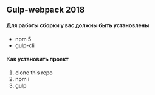 ## Gulp-webpack 2018


#### Для работы сборки у вас должны быть установлены
* npm 5
* gulp-cli


#### Как установить проект
1. clone this repo
2. npm i
3. gulp
